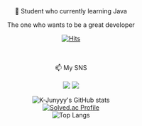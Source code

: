 <div align="center">
  🌱 Student who currently learning Java 

The one who wants to be a great developer



[![Hits](https://hits.seeyoufarm.com/api/count/incr/badge.svg?url=https%3A%2F%2Fgithub.com%2Fjunkue20%2Fhit-counter&count_bg=%23FB3838&title_bg=%23333333&icon=&icon_color=%23E7E7E7&title=Today%27s+Hits&edge_flat=false)](https://hits.seeyoufarm.com)

<br>
<br>
📫 My SNS
<br>
<br>
<a href="https://blog.naver.com/junkue17" target="_blank"><img src="https://img.shields.io/badge/Blog-03C75A?style=square-flat&logo=Naver&logoColor=white"/></a>
<a href="https://www.instagram.com/junkue20/" target="_blank"><img src="https://img.shields.io/badge/Instagram-E4405F?style=square-flat&logo=Instagram&logoColor=white"/></a>

<br>
<div align="center">
  
![K-Junyyy's GitHub stats](https://github-readme-stats.vercel.app/api?username=junkue20&show_icons=true&theme=highcontrast)<br>
[![Solved.ac Profile](http://mazassumnida.wtf/api/generate_badge?boj=junkue30)](https://solved.ac/junkue30)
<br>
![Top Langs](https://github-readme-stats.vercel.app/api/top-langs/?username=junkue20&layout=compact&theme=tokyonight)
</div>

<!--
**junkue20/junkue20** is a ✨ _special_ ✨ repository because its `README.md` (this file) appears on your GitHub profile.

Here are some ideas to get you started:

- 🔭 I’m currently working on ...
- 🌱 I’m currently learning ...
- 👯 I’m looking to collaborate on ...
- 🤔 I’m looking for help with ...
- 💬 Ask me about ...
- 📫 How to reach me: ...
- 😄 Pronouns: ...
- ⚡ Fun fact: ...
-->
